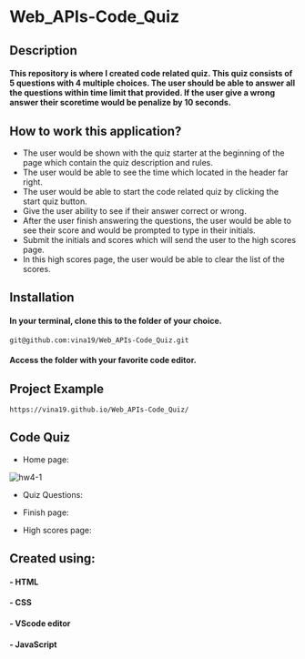 # Web_APIs-Code_Quiz
## Description
#### This repository is where I created code related quiz. This quiz consists of 5 questions with 4 multiple choices. The user should be able to answer all the questions within time limit that provided. If the user give a wrong answer their scoretime would be penalize by 10 seconds.

## How to work this application?
* The user would be shown with the quiz starter at the beginning of the page which contain the quiz description and rules.
* The user would be able to see the time which located in the header far right.
* The user would be able to start the code related quiz by clicking the start quiz button.
* Give the user ability to see if their answer correct or wrong.
* After the user finish answering the questions, the user would be able to see their score and would be prompted to type in their initials.
* Submit the initials and scores which will send the user to the high scores page.
* In this high scores page, the user would be able to clear the list of the scores.

## Installation
#### In your terminal, clone this to the folder of your choice.

    git@github.com:vina19/Web_APIs-Code_Quiz.git

#### Access the folder with your favorite code editor.

## Project Example

    https://vina19.github.io/Web_APIs-Code_Quiz/

## Code Quiz
* Home page:

![hw4-1](https://user-images.githubusercontent.com/46719712/97091294-92954800-1600-11eb-9b52-c68a572ca224.png)

* Quiz Questions:


* Finish page:


* High scores page:

## Created using:
#### - HTML
#### - CSS
#### - VScode editor
#### - JavaScript